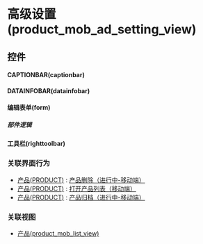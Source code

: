 # 高级设置(product_mob_ad_setting_view)  <!-- {docsify-ignore-all} -->



## 控件
#### CAPTIONBAR(captionbar)
#### DATAINFOBAR(datainfobar)
#### 编辑表单(form)

##### 部件逻辑
#### 工具栏(righttoolbar)


### 关联界面行为
  * [产品(PRODUCT)](module/ProdMgmt/product) : [产品删除（进行中-移动端）](module/ProdMgmt/product#界面行为)
  * [产品(PRODUCT)](module/ProdMgmt/product) : [打开产品列表（移动端）](module/ProdMgmt/product#界面行为)
  * [产品(PRODUCT)](module/ProdMgmt/product) : [产品归档（进行中-移动端）](module/ProdMgmt/product#界面行为)

### 关联视图
  * [产品(product_mob_list_view)](app/view/product_mob_list_view)

<script>
 const { createApp } = Vue
  createApp({
    data() {
      return {

      }
    }
  }).use(ElementPlus).mount('#app')
</script>